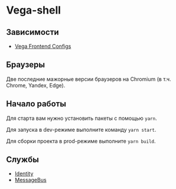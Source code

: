# Vega-shell

## Зависимости

- [Vega Frontend Configs](https://github.com/gpn-prototypes/frontend-configs)

## Браузеры

Две последние мажорные версии браузеров на Chromium (в т.ч. Chrome, Yandex, Edge).

## Начало работы

Для старта вам нужно установить пакеты с помощью `yarn`.

Для запуска в dev-режиме выполните команду `yarn start`.

Для сборки проекта в prod-режиме выполните `yarn build`.

## Службы

- [Identity](src/services/identity/README.md)
- [MessageBus](src/services/message-bus/README.md)
